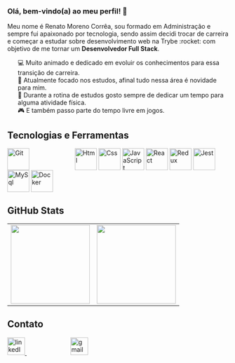 ### Olá, bem-vindo(a) ao meu perfil! 👋

<p>Meu nome é Renato Moreno Corrêa, sou formado em Administração e sempre fui apaixonado por tecnologia, sendo assim decidi trocar de carreira e começar a estudar sobre desenvolvimento web na Trybe :rocket: com objetivo de me tornar um <b>Desenvolvedor Full Stack</b>.</p>

<ul style="list-style-type:none">
  <li>💻 Muito animado e dedicado em evoluir os conhecimentos para essa transição de carreira.</li>
  <li>📖 Atualmente focado nos estudos, afinal tudo nessa área é novidade para mim.</li>
  <li>🏃 Durante a rotina de estudos gosto sempre de dedicar um tempo para alguma atividade física.</li>
  <li>🎮 E também passo parte do tempo livre em jogos.</li>
</ul>

## Tecnologias e Ferramentas
<div>
  <img align="center" alt="Git" height="50" width="50" style="margin-right: 100px;" src="https://cdn.jsdelivr.net/gh/devicons/devicon/icons/git/git-original.svg">

  <img align="center" alt="Html" height="50" width="50" src="https://cdn.jsdelivr.net/gh/devicons/devicon/icons/html5/html5-plain-wordmark.svg">

  <img align="center" alt="Css" height="50" width="50" src="https://cdn.jsdelivr.net/gh/devicons/devicon/icons/css3/css3-plain-wordmark.svg">

  <img align="center" alt="JavaScript" height="50" width="50" src="https://cdn.jsdelivr.net/gh/devicons/devicon/icons/javascript/javascript-original.svg">

  <img align="center" alt="React" height="50" width="50" src="https://cdn.jsdelivr.net/gh/devicons/devicon/icons/react/react-original-wordmark.svg">

  <img align="center" alt="Redux" height="50" width="50" src="https://cdn.jsdelivr.net/gh/devicons/devicon/icons/redux/redux-original.svg">

  <img align="center" alt="Jest" height="50" width="50" src="https://cdn.jsdelivr.net/gh/devicons/devicon/icons/jest/jest-plain.svg">

  <img align="center" alt="MySql" height="50" width="50" src="https://cdn.jsdelivr.net/gh/devicons/devicon/icons/mysql/mysql-original-wordmark.svg">

  <img align="center" alt="Docker" height="50" width="50" src="https://cdn.jsdelivr.net/gh/devicons/devicon/icons/docker/docker-original.svg" />
</div>

## GitHub Stats
<table>
  <tr>
    <td>
      <a href="https://github.com/ree1moreno" target="_blank">
        <img align="center" height="180em" src="https://github-readme-stats.vercel.app/api?username=ree1moreno&show_icons=true&theme=vision-friendly-dark&include_all_commits=true&count_private=true" />
      </a>
    </td>
    <td>
      <a href="https://github.com/ree1moreno" target="_blank" target="_blank">
        <img align="center" height="180em" src="https://github-readme-stats.vercel.app/api/top-langs/?username=ree1moreno&layout=compact&langs_count=7&theme=vision-friendly-dark" />
      </a>
    </td>
  </tr>
</table>

## Contato

  <a href="https://www.linkedin.com/in/reemoreno/" target="_blank" style="margin-right: 100px">
    <img width="40px" alt="linkedIn" src="https://cdn.jsdelivr.net/gh/devicons/devicon/icons/linkedin/linkedin-original.svg" />
  </a>


  <a href="mailto:renats.mc@gmail.com" target="_blank">
    <img width="40px" alt="gmail" src="https://cdn.jsdelivr.net/gh/devicons/devicon/icons/google/google-original.svg" />
  </a>

